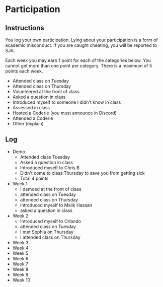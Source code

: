 Participation
=============

## Instructions ##

You log your own participation. Lying about your participation is a form of
academic misconduct. If you are caught cheating, you will be reported to SJA.

Each week you may earn 1 point for each of the categories below. You cannot get
more than one point per category. There is a maximum of 5 points each week.

+ Attended class on Tuesday
+ Attended class on Thursday
+ Volunteered at the front of class
+ Asked a question in class
+ Introduced myself to someone I didn't know in class
+ Assessed in class
+ Hosted a Coderie (you must announce in Discord)
+ Attended a Coderie
+ Other (explain)

## Log ##

- Demo
	+ Attended class Tuesday
	+ Asked a question in class
	+ Introduced myself to Chris B
	+ Didn't come to class Thursday to save you from getting sick
	+ Total 4 points
- Week 1
	+ I demoed at the front of class
	+ attended class on Tuesday
	+ attended class on Thursday
	+ introduced myself to Malik Hasaan
	+ asked a question in class
- Week 2
	+ Introduced myself to Orlando
	+ attended class on Tuesday
	+ I met Sophia on Thursday
	+ I attended class on Thursday
- Week 3
- Week 4
- Week 5
- Week 6
- Week 7
- Week 8
- Week 9
- Week 10
